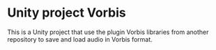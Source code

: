 # Unity project Vorbis
This is a Unity project that use the plugin Vorbis libraries from another repository to save and load audio in Vorbis format.
